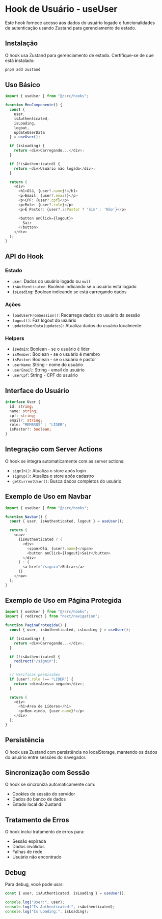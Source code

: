 # Hook de Usuário - useUser

Este hook fornece acesso aos dados do usuário logado e funcionalidades de autenticação usando Zustand para gerenciamento de estado.

## Instalação

O hook usa Zustand para gerenciamento de estado. Certifique-se de que está instalado:

```bash
pnpm add zustand
```

## Uso Básico

```typescript
import { useUser } from "@/src/hooks";

function MeuComponente() {
  const {
    user,
    isAuthenticated,
    isLoading,
    logout,
    updateUserData
  } = useUser();

  if (isLoading) {
    return <div>Carregando...</div>;
  }

  if (!isAuthenticated) {
    return <div>Usuário não logado</div>;
  }

  return (
    <div>
      <h1>Olá, {user?.name}!</h1>
      <p>Email: {user?.email}</p>
      <p>CPF: {user?.cpf}</p>
      <p>Role: {user?.role}</p>
      <p>É Pastor: {user?.isPastor ? 'Sim' : 'Não'}</p>

      <button onClick={logout}>
        Sair
      </button>
    </div>
  );
}
```

## API do Hook

### Estado

- `user`: Dados do usuário logado ou `null`
- `isAuthenticated`: Boolean indicando se o usuário está logado
- `isLoading`: Boolean indicando se está carregando dados

### Ações

- `loadUserFromSession()`: Recarrega dados do usuário da sessão
- `logout()`: Faz logout do usuário
- `updateUserData(updates)`: Atualiza dados do usuário localmente

### Helpers

- `isAdmin`: Boolean - se o usuário é líder
- `isMember`: Boolean - se o usuário é membro
- `isPastor`: Boolean - se o usuário é pastor
- `userName`: String - nome do usuário
- `userEmail`: String - email do usuário
- `userCpf`: String - CPF do usuário

## Interface do Usuário

```typescript
interface User {
  id: string;
  name: string;
  cpf: string;
  email?: string;
  role: "MEMBROS" | "LIDER";
  isPastor?: boolean;
}
```

## Integração com Server Actions

O hook se integra automaticamente com as server actions:

- `signIn()`: Atualiza o store após login
- `signUp()`: Atualiza o store após cadastro
- `getCurrentUser()`: Busca dados completos do usuário

## Exemplo de Uso em Navbar

```typescript
import { useUser } from "@/src/hooks";

function Navbar() {
  const { user, isAuthenticated, logout } = useUser();

  return (
    <nav>
      {isAuthenticated ? (
        <div>
          <span>Olá, {user?.name}</span>
          <button onClick={logout}>Sair</button>
        </div>
      ) : (
        <a href="/signin">Entrar</a>
      )}
    </nav>
  );
}
```

## Exemplo de Uso em Página Protegida

```typescript
import { useUser } from "@/src/hooks";
import { redirect } from "next/navigation";

function PaginaProtegida() {
  const { user, isAuthenticated, isLoading } = useUser();

  if (isLoading) {
    return <div>Carregando...</div>;
  }

  if (!isAuthenticated) {
    redirect("/signin");
  }

  // Verificar permissões
  if (user?.role !== "LIDER") {
    return <div>Acesso negado</div>;
  }

  return (
    <div>
      <h1>Área de Líderes</h1>
      <p>Bem-vindo, {user.name}!</p>
    </div>
  );
}
```

## Persistência

O hook usa Zustand com persistência no localStorage, mantendo os dados do usuário entre sessões do navegador.

## Sincronização com Sessão

O hook se sincroniza automaticamente com:

- Cookies de sessão do servidor
- Dados do banco de dados
- Estado local do Zustand

## Tratamento de Erros

O hook inclui tratamento de erros para:

- Sessão expirada
- Dados inválidos
- Falhas de rede
- Usuário não encontrado

## Debug

Para debug, você pode usar:

```typescript
const { user, isAuthenticated, isLoading } = useUser();

console.log("User:", user);
console.log("Is Authenticated:", isAuthenticated);
console.log("Is Loading:", isLoading);
```
